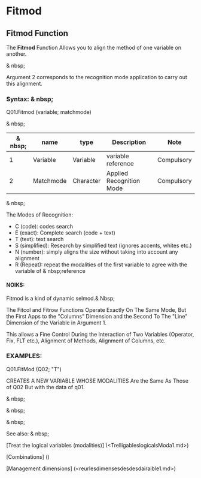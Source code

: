 # Fitmod

## Fitmod Function

The **Fitmod** Function Allows you to align the method of one variable on another.

& nbsp;

Argument 2 corresponds to the recognition mode application to carry out this alignment.

### Syntax: & nbsp;

Q01.Fitmod (variable; matchmode)

& nbsp;

| & nbsp; | **name** | **type** | **Description** | **Note** |
| --- | --- | --- | --- | --- |
| &#49; | Variable | Variable | variable reference | Compulsory |
| &#50; | Matchmode | Character | Applied Recognition Mode | Compulsory |

& nbsp;

The Modes of Recognition:

* C (code): codes search
* E (exact): Complete search (code + text)
* T (text): text search
* S (simplified): Research by simplified text (ignores accents, whites etc.)
* N (number): simply aligns the size without taking into account any alignment
* R (Repeat): repeat the modalities of the first variable to agree with the variable of & nbsp;reference

#### NOIKS:

Fitmod is a kind of dynamic selmod.& Nbsp;

The Fitcol and Fitrow Functions Operate Exactly On The Same Mode, But the First Apps to the "Columns" Dimension and the Second To The "Line" Dimension of the Variable in Argument 1.

This allows a Fine Control During the Interaction of Two Variables (Operator, Fix, FLT etc.), Alignment of Methods, Alignment of Columns, etc.

### EXAMPLES:

Q01.FitMod (Q02; "T")

CREATES A NEW VARIABLE WHOSE MODALITIES Are the Same As Those of Q02 But with the data of q01.

& nbsp;

& nbsp;

& nbsp;

See also: & nbsp;

[Treat the logical variables (modalities)] (<TrelligableslogicalsModa1.md>)

[Combinations] (<combination Thevariables1.md>)

[Management dimensions] (<reurlesdimensesdesdesdairaible1.md>)